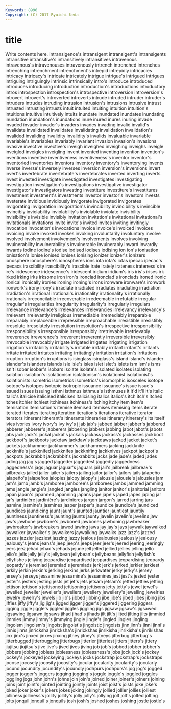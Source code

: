 ```yaml
---
Keywords: 8996 
Copyright: (C) 2017 Ryuichi Ueda
---
```


# title

Write contents here.
 intransigence's intransigent intransigent's intransigents intransitive intransitive's intransitively
intransitives intravenous intravenous's intravenouses intravenously intrench intrenched intrenches intrenching intrenchment
intrenchment's intrepid intrepidly intricacies intricacy intricacy's intricate intricately intrigue intrigue's
intrigued intrigues intriguing intriguingly intrinsic intrinsically intro's introduce introduced introduces
introducing introduction introduction's introductions introductory intros introspection introspection's introspective introversion
introversion's introvert introvert's introverted introverts intrude intruded intruder intruder's intruders
intrudes intruding intrusion intrusion's intrusions intrusive intrust intrusted intrusting intrusts
intuit intuited intuiting intuition intuition's intuitions intuitive intuitively intuits inundate
inundated inundates inundating inundation inundation's inundations inure inured inures inuring
invade invaded invader invader's invaders invades invading invalid invalid's invalidate
invalidated invalidates invalidating invalidation invalidation's invalided invaliding invalidity invalidity's invalids
invaluable invariable invariable's invariables invariably invariant invasion invasion's invasions invasive
invective invective's inveigh inveighed inveighing inveighs inveigle inveigled inveigles inveigling
invent invented inventing invention invention's inventions inventive inventiveness inventiveness's inventor
inventor's inventoried inventories inventors inventory inventory's inventorying invents inverse inverse's
inversely inverses inversion inversion's inversions invert invert's invertebrate invertebrate's invertebrates
inverted inverting inverts invest invested investigate investigated investigates investigating investigation
investigation's investigations investigative investigator investigator's investigators investing investiture investiture's investitures
investment investment's investments investor investor's investors invests inveterate invidious invidiously
invigorate invigorated invigorates invigorating invigoration invigoration's invincibility invincibility's invincible invincibly
inviolability inviolability's inviolable inviolate invisibility invisibility's invisible invisibly invitation invitation's
invitational invitational's invitationals invitations invite invite's invited invites inviting invitingly
invocation invocation's invocations invoice invoice's invoiced invoices invoicing invoke invoked
invokes invoking involuntarily involuntary involve involved involvement involvement's involvements involves
involving invulnerability invulnerability's invulnerable invulnerably inward inwardly inwards iodine iodine's
iodise iodised iodises iodising ion ion's ionisation ionisation's ionise ionised
ionises ionising ionizer ionizer's ionizers ionosphere ionosphere's ionospheres ions iota
iota's iotas ipecac ipecac's ipecacs irascibility irascibility's irascible irate irately
irateness irateness's ire ire's iridescence iridescence's iridescent iridium iridium's iris
iris's irises irk irked irking irks irksome iron iron's ironclad
ironclad's ironclads ironed ironic ironical ironically ironies ironing ironing's irons
ironware ironware's ironwork ironwork's irony irony's irradiate irradiated irradiates irradiating
irradiation irradiation's irrational irrational's irrationality irrationality's irrationally irrationals irreconcilable irrecoverable
irredeemable irrefutable irregular irregular's irregularities irregularity irregularity's irregularly irregulars irrelevance
irrelevance's irrelevances irrelevancies irrelevancy irrelevancy's irrelevant irrelevantly irreligious irremediable irremediably
irreparable irreparably irreplaceable irrepressible irreproachable irresistible irresistibly irresolute irresolutely irresolution
irresolution's irrespective irresponsibility irresponsibility's irresponsible irresponsibly irretrievable irretrievably irreverence irreverence's
irreverent irreverently irreversible irreversibly irrevocable irrevocably irrigate irrigated irrigates irrigating
irrigation irrigation's irritability irritability's irritable irritably irritant irritant's irritants irritate
irritated irritates irritating irritatingly irritation irritation's irritations irruption irruption's irruptions
is isinglass isinglass's island island's islander islander's islanders islands isle
isle's isles islet islet's islets ism ism's isms isn't isobar
isobar's isobars isolate isolate's isolated isolates isolating isolation isolation's isolationism
isolationism's isolationist isolationist's isolationists isometric isometrics isometrics's isomorphic isosceles isotope
isotope's isotopes isotopic isotropic issuance issuance's issue issue's issued issues
issuing isthmi isthmus isthmus's isthmuses it it'd it'll it's italic
italic's italicise italicised italicises italicising italics italics's itch itch's itched
itches itchier itchiest itchiness itchiness's itching itchy item item's itemisation
itemisation's itemise itemised itemises itemising items iterate iterated iterates iterating
iteration iteration's iterations iterative iterator iterators itinerant itinerant's itinerants itineraries
itinerary itinerary's its itself ivies ivories ivory ivory's ivy ivy's
j jab jab's jabbed jabber jabber's jabbered jabberer jabberer's jabberers
jabbering jabbers jabbing jabot jabot's jabots jabs jack jack's jackal
jackal's jackals jackass jackass's jackasses jackboot jackboot's jackboots jackdaw jackdaw's
jackdaws jacked jacket jacket's jackets jackhammer jackhammer's jackhammers jacking jackknife
jackknife's jackknifed jackknifes jackknifing jackknives jackpot jackpot's jackpots jackrabbit jackrabbit's
jackrabbits jacks jade jade's jaded jades jading jag jag's jagged
jaggeder jaggedest jaggedly jaggedness jaggedness's jags jaguar jaguar's jaguars jail
jail's jailbreak jailbreak's jailbreaks jailed jailer jailer's jailers jailing jailor
jailor's jailors jails jalapeño jalapeño's jalapeños jalopies jalopy jalopy's jalousie
jalousie's jalousies jam jam's jamb jamb's jamboree jamboree's jamborees jambs
jammed jamming jams jangle jangle's jangled jangles jangling janitor janitor's
janitorial janitors japan japan's japanned japanning japans jape jape's japed
japes japing jar jar's jardinière jardinière's jardinières jargon jargon's jarred
jarring jars jasmine jasmine's jasmines jasper jasper's jaundice jaundice's jaundiced
jaundices jaundicing jaunt jaunt's jaunted jauntier jauntiest jauntily jauntiness jauntiness's
jaunting jaunts jaunty javelin javelin's javelins jaw jaw's jawbone jawbone's
jawboned jawbones jawboning jawbreaker jawbreaker's jawbreakers jawed jawing jaws jay
jay's jays jaywalk jaywalked jaywalker jaywalker's jaywalkers jaywalking jaywalks jazz
jazz's jazzed jazzes jazzier jazziest jazzing jazzy jealous jealousies jealously
jealousy jealousy's jeans jeans's jeep jeep's jeeps jeer jeer's jeered
jeering jeeringly jeers jeez jehad jehad's jehads jejune jell jelled
jellied jellies jelling jello jello's jells jelly jelly's jellybean jellybean's
jellybeans jellyfish jellyfish's jellyfishes jellying jeopardise jeopardised jeopardises jeopardising jeopardy
jeopardy's jeremiad jeremiad's jeremiads jerk jerk's jerked jerkier jerkiest jerkily
jerkin jerkin's jerking jerkins jerks jerkwater jerky jerky's jersey jersey's
jerseys jessamine jessamine's jessamines jest jest's jested jester jester's jesters
jesting jests jet jet's jets jetsam jetsam's jetted jetties jetting
jettison jettison's jettisoned jettisoning jettisons jetty jetty's jewel jewel's jewelled
jeweller jeweller's jewellers jewellery jewellery's jewelling jewelries jewelry jewelry's jewels
jib jib's jibbed jibbing jibe jibe's jibed jibes jibing jibs
jiffies jiffy jiffy's jig jig's jigged jigger jigger's jiggered jiggering
jiggers jigging jiggle jiggle's jiggled jiggles jiggling jigs jigsaw jigsaw's
jigsawed jigsawing jigsawn jigsaws jihad jihad's jihads jilt jilt's jilted
jilting jilts jimmied jimmies jimmy jimmy's jimmying jingle jingle's jingled
jingles jingling jingoism jingoism's jingoist jingoist's jingoistic jingoists jinn jinn's
jinni jinni's jinnis jinns jinricksha jinricksha's jinrickshas jinrikisha jinrikisha's jinrikishas
jinx jinx's jinxed jinxes jinxing jitney jitney's jitneys jitterbug jitterbug's
jitterbugged jitterbugging jitterbugs jitterier jitteriest jitters jitters's jittery jiujitsu jiujitsu's
jive jive's jived jives jiving job job's jobbed jobber jobber's
jobbers jobbing jobless joblessness joblessness's jobs jock jock's jockey jockey's
jockeyed jockeying jockeys jocks jockstrap jockstrap's jockstraps jocose jocosely jocosity
jocosity's jocular jocularity jocularity's jocularly jocund jocundity jocundity's jocundly jodhpurs
jodhpurs's jog jog's jogged jogger jogger's joggers jogging jogging's joggle
joggle's joggled joggles joggling jogs john john's johns join join's
joined joiner joiner's joiners joining joins joint joint's jointed jointing
jointly joints joist joist's joists joke joke's joked joker joker's
jokers jokes joking jokingly jollied jollier jollies jolliest jolliness jolliness's
jollity jollity's jolly jolly's jollying jolt jolt's jolted jolting jolts
jonquil jonquil's jonquils josh josh's joshed joshes joshing jostle jostle's
